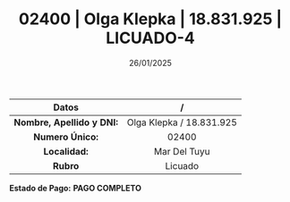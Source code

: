 ﻿---
title: 02400 | Olga Klepka | 18.831.925 | LICUADO-4
date: 26/01/2025
draft: false
tags: ['mar-del-tuyu', 'titular', 'licuado']
---

|          **Datos**          |  /  |
|:---------------------------:|:---:|
| **Nombre, Apellido y DNI:** | Olga Klepka / 18.831.925 |
|      **Numero Único:**      | 02400 |
|        **Localidad:**       | Mar Del Tuyu |
|          **Rubro**          | Licuado |

**Estado de Pago:** **PAGO COMPLETO**
